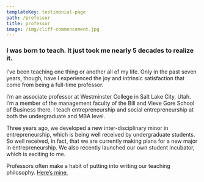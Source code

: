 ```yaml
---
templateKey: testimonial-page
path: /professor
title: professor
image: /img/cliff-commencement.jpg
---
```

### I was born to teach. It just took me nearly 5 decades to realize it.

I’ve been teaching one thing or another all of my life. Only in the past seven years, though, have I experienced the joy and intrinsic satisfaction that come from being a full-time professor.

I’m an associate professor at Westminster College in Salt Lake City, Utah. I’m a member of the management faculty of the Bill and Vieve Gore School of Business there. I teach entrepreneurship and social entrepreneurship at both the undergraduate and MBA level.

Three years ago, we developed a new inter-disciplinary minor in entrepreneurship, which is being well received by undergraduate students. So well received, in fact, that we are currently making plans for a new major in entrepreneurship. We also recently launched our own student incubator, which is exciting to me.

Professors often make a habit of putting into writing our teaching philosophy. [Here’s mine.](https://cliffordhurst.com/assets/pdfs/Hurst_teaching_philosophy.pdf)